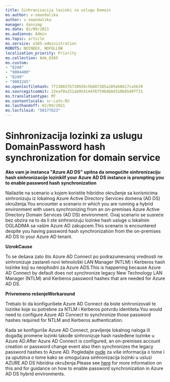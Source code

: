 ```yaml
---
title: Sinhronizacija lozinki za uslugu Domain
ms.author: v-smandalika
author: v-smandalika
manager: dansimp
ms.date: 02/09/2021
ms.audience: Admin
ms.topic: article
ms.service: o365-administration
ROBOTS: NOINDEX, NOFOLLOW
localization_priority: Priority
ms.collection: Adm_O365
ms.custom:
- "8248"
- "9004400"
- "8249"
- "9003245"
ms.openlocfilehash: 7f138837b720926c5b687285a105eb0417ca5b39
ms.sourcegitcommit: 22eaf0a151ab95414476f596db8d318b6540ff31
ms.translationtype: MT
ms.contentlocale: sr-Latn-RS
ms.lasthandoff: 02/09/2021
ms.locfileid: "50177623"
---
```

# <a name="password-hash-synchronization-for-domain-service"></a><span data-ttu-id="69463-102">Sinhronizacija lozinki za uslugu Domain</span><span class="sxs-lookup"><span data-stu-id="69463-102">Password hash synchronization for domain service</span></span>

<span data-ttu-id="69463-103">**Ako vam je instanca "Azure AD DS" upitna da omogućite sinhronizaciju hash sinhronizacije lozinki**</span><span class="sxs-lookup"><span data-stu-id="69463-103">**If your Azure AD DS instance is prompting you to enable password hash synchronization**</span></span>

<span data-ttu-id="69463-104">Nailazite na scenario u kojem koristite hibridno okruženje sa korisnicima sinhronizuju iz lokalnog Azure Active Directory Services domena (AD DS) okruženja.</span><span class="sxs-lookup"><span data-stu-id="69463-104">You encounter a scenario in which you are running a hybrid environment with users synchronizing from an on-premises Azure Active Directory Domain Services (AD DS) environment.</span></span> <span data-ttu-id="69463-105">Ovaj scenario se susreće bez obzira na to da li ste sinhronizuju lozinke hash usluge u lokalnim OGLADIMA sa vašim Azure AD zakupcem.</span><span class="sxs-lookup"><span data-stu-id="69463-105">This scenario is encountered despite you having password hash synchronization from the on-premises AD DS to your Azure AD tenant.</span></span>

<span data-ttu-id="69463-106">**Uzrok**</span><span class="sxs-lookup"><span data-stu-id="69463-106">**Cause**</span></span>

<span data-ttu-id="69463-107">To se dešava zato što Azure AD Connect po podrazumevanoj vrednosti ne sinhronizuje zastareli novi tehnološki LAN Manager (NTLM) i Kerberos hash lozinke koji su neophodni za Azure ADS.</span><span class="sxs-lookup"><span data-stu-id="69463-107">This is happening because Azure AD Connect by default does not synchronize legacy New Technology LAN Manager (NTLM) and Kerberos password hashes that are needed for Azure AD DS.</span></span>

<span data-ttu-id="69463-108">**Privremeno rešenje**</span><span class="sxs-lookup"><span data-stu-id="69463-108">**Workaround**</span></span> 

<span data-ttu-id="69463-109">Trebalo bi da konfigurišete Azure AD Connect da biste sinhronizovali te lozinke koje su potrebne za NTLM i Kerberos potvrdu identiteta.</span><span class="sxs-lookup"><span data-stu-id="69463-109">You would need to configure Azure AD Connect to synchronize those password hashes required for NTLM and Kerberos authentication.</span></span>

<span data-ttu-id="69463-110">Kada se konfiguriše Azure AD Connect, pravljenje lokalnog naloga ili događaj promene lozinki takođe sinhronizuje hash nasleđene lozinke u Azure AD.</span><span class="sxs-lookup"><span data-stu-id="69463-110">After Azure AD Connect is configured, an on-premises account creation or password change event also then synchronizes the legacy password hashes to Azure AD.</span></span> <span data-ttu-id="69463-111">Pogledajte [ovde](https://docs.microsoft.com/azure/active-directory-domain-services/tutorial-configure-password-hash-sync) za više informacija o tome i za uputstva o tome kako se omogućava sinhronizacija lozinki u usluzi AZURE AD DS hibridna okruženja.</span><span class="sxs-lookup"><span data-stu-id="69463-111">Please see [here](https://docs.microsoft.com/azure/active-directory-domain-services/tutorial-configure-password-hash-sync) for more information on this and for guidance on how to enable password synchronization in Azure AD DS hybrid environments.</span></span>